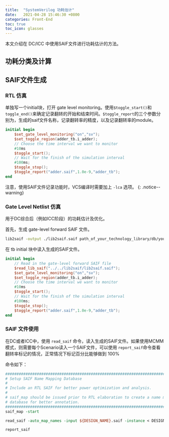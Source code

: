 ```yaml
---
title:  "SystemVerilog 功耗估计"
date:   2021-04-28 15:46:30 +0800
categories: Front-End
toc: true
toc_icon: glasses
---
```

本文介绍在 DC/ICC 中使用SAIF文件进行功耗估计的方法。

## 功耗分类及计算


## SAIF文件生成

### RTL 仿真

单独写一个initial块，打开 gate level monitoring。使用`$toggle_start()`和`toggle_end()`来确定记录翻转的开始和结束时间。`$toggle_report`的三个参数分别为，生成的saif文件名称，记录翻转率的精度，以及记录翻转率的module。

```verilog
initial begin
    $set_gate_level_monitoring("on","sv");
    $set_toggle_region(adder_tb.i_adder);
    // Choose the time interval we want to monitor
    #10ms
    $toggle_start();
    // Wait for the finish of the simulation interval
    #100ms;
    $toggle_stop();
    $toggle_report("adder.saif",1.0e-9,"adder_tb");
end
```

注意，使用SAIF文件记录功能时，VCS编译时需要加上 `-lca` 选项。
{: .notice--warning}

### Gate Level Netlist 仿真

用于DC综合后（例如ICC阶段）的功耗估计及优化。

首先，生成 gate-level forward SAIF 文件。

```bash
lib2saif -output ./lib2saif.saif path_of_your_technology_library/db/your_db.db
```

在 tb initial 块中读入生成的SAIF文件。

```verilog
initial begin
    // Read in the gate-level forward SAIF file
    $read_lib_saif("../../lib2saif/lib2saif.saif");
    $set_gate_level_monitoring("on","sv");
    $set_toggle_region(adder_tb.i_adder);
    // Choose the time interval we want to monitor
    #10ms
    $toggle_start();
    // Wait for the finish of the simulation interval
    #100ms;
    $toggle_stop();
    $toggle_report("adder.saif",1.0e-9,"adder_tb");
end
```

### SAIF 文件使用

在DC或者ICC中，使用 `read_saif` 命令，读入生成的SAIF文件。如果使用MCMM模式，则需要每个Scenario读入一个SAIF文件，可以使用 `report_saif`命令查看翻转率标记的情况，正常情况下标记百分比能够做到 100%

命令如下：

```tcl
#################################################################################
# Setup SAIF Name Mapping Database
#
# Include an RTL SAIF for better power optimization and analysis.
#
# saif_map should be issued prior to RTL elaboration to create a name mapping
# database for better annotation.
################################################################################
saif_map -start

read_saif -auto_map_names -input ${DESIGN_NAME}.saif -instance < DESIGN_INSTANCE > -verbose

report_saif
```



